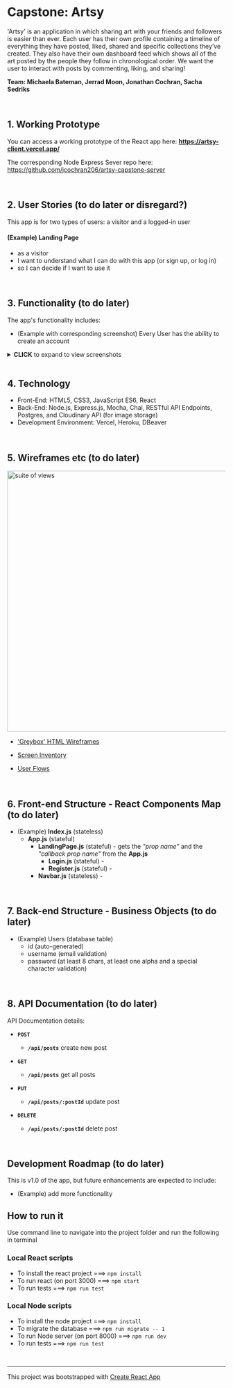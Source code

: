 # Capstone: Artsy
'Artsy' is an application in which sharing art with your friends and followers is easier than ever. Each user has their own profile containing a timeline of everything they have posted, liked, shared and specific collections they’ve created. They also have their own dashboard feed which shows all of the art posted by the people they follow in chronological order. We want the user to interact with posts by commenting, liking, and sharing!

**Team: Michaela Bateman, Jerrad Moon, Jonathan Cochran, Sacha Sedriks**

<br />

## 1. Working Prototype
You can access a working prototype of the React app here: **https://artsy-client.vercel.app/**

The corresponding Node Express Sever repo here: https://github.com/jcochran206/artsy-capstone-server


<br />

## 2. User Stories (to do later or disregard?)
This app is for two types of users: a visitor and a logged-in user

#### (Example) Landing Page
* as a visitor
* I want to understand what I can do with this app (or sign up, or log in)
* so I can decide if I want to use it


<br />

## 3. Functionality (to do later)
The app's functionality includes:
* (Example with corresponding screenshot) Every User has the ability to create an account

<details><summary><b>CLICK</b> to expand to view screenshots</summary>

**Explore Feed** `/feed/explore`

User can view posts from across the community

<img src="https://raw.githubusercontent.com/jcochran206/artsy-capstone-client/main/docs/screenshots/feed_explore.png" alt="explore feed" width="300"/>

<br>

**Profile: posts (default)** `/profile/:username`

<img src="https://raw.githubusercontent.com/jcochran206/artsy-capstone-client/main/docs/screenshots/profile_posts.png" alt="explore feed" width="300"/>

</details>


<br />

## 4. Technology
* Front-End: HTML5, CSS3, JavaScript ES6, React
* Back-End: Node.js, Express.js, Mocha, Chai, RESTful API Endpoints, Postgres, and Cloudinary API (for image storage)
* Development Environment: Vercel, Heroku, DBeaver


<br />

## 5. Wireframes etc (to do later)
<img src="https://raw.githubusercontent.com/jcochran206/artsy-capstone-client/main/docs/suite_of_views.png" alt="suite of views" width="600"/>

* ['Greybox' HTML Wireframes](https://jcochran206.github.io/artsy-capstone-client/greybox/)

* [Screen Inventory](https://github.com/jcochran206/artsy-capstone-client/blob/main/docs/screen_inventory.md)

* [User Flows](https://github.com/jcochran206/artsy-capstone-client/blob/main/docs/user_flows.pdf)


<br />

## 6. Front-end Structure - React Components Map (to do later)
* (Example) __Index.js__ (stateless)
    * __App.js__ (stateful)
        * __LandingPage.js__ (stateful) - gets the _"prop name"_ and the _"callback prop name"_ from the __App.js__
            * __Login.js__ (stateful) -
            * __Register.js__ (stateful) -
        * __Navbar.js__ (stateless) -


<br />

## 7. Back-end Structure - Business Objects (to do later)
* (Example) Users (database table)
    * id (auto-generated)
    * username (email validation)
    * password (at least 8 chars, at least one alpha and a special character validation)


<br />

## 8. API Documentation (to do later)
API Documentation details:


* **`POST`**
  * **`/api/posts`** create new post
  
* **`GET`** 
  * **`/api/posts`** get all posts
  
* **`PUT`**
  * **`/api/posts/:postId`** update post
  
* **`DELETE`**
  * **`/api/posts/:postId`** delete post

<br />

## Development Roadmap (to do later)
This is v1.0 of the app, but future enhancements are expected to include:
* (Example) add more functionality


## How to run it
Use command line to navigate into the project folder and run the following in terminal

### Local React scripts
* To install the react project ===> `npm install`
* To run react (on port 3000) ===> `npm start`
* To run tests ===> `npm run test`

### Local Node scripts
* To install the node project ===> `npm install`
* To migrate the database ===> `npm run migrate -- 1`
* To run Node server (on port 8000) ===> `npm run dev`
* To run tests ===> `npm run test`

<br />

<hr />

This project was bootstrapped with [Create React App](https://github.com/facebook/create-react-app)
